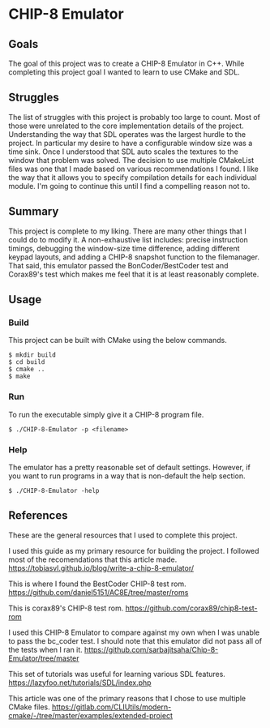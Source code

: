 # CHIP-8 Emulator

## Goals
The goal of this project was to create a CHIP-8 Emulator in C++. While completing this project goal I wanted to learn to use CMake and SDL. 

## Struggles
The list of struggles with this project is probably too large to count. Most of those were unrelated to the core implementation details of the project. Understanding the way that SDL operates was the largest hurdle to the project. In particular my desire to have a configurable window size was a time sink. Once I understood that SDL auto scales the textures to the window that problem was solved. The decision to use multiple CMakeList files was one that I made based on various recommendations I found. I like the way that it allows you to specify compilation details for each individual module. I'm going to continue this until I find a compelling reason not to. 

## Summary
This project is complete to my liking. There are many other things that I could do to modify it. A non-exhaustive list includes: precise instruction timings, debugging the window-size time difference, adding different keypad layouts, and adding a CHIP-8 snapshot function to the filemanager. That said, this emulator passed the BonCoder/BestCoder test and Corax89's test which makes me feel that it is at least reasonably complete.

## Usage
### Build
This project can be built with CMake using the below commands.

```
$ mkdir build
$ cd build
$ cmake ..
$ make
```

### Run
To run the executable simply give it a CHIP-8 program file. 
```
$ ./CHIP-8-Emulator -p <filename>
```

### Help
The emulator has a pretty reasonable set of default settings. However, if you want to run programs in a way that is non-default the help section.
```
$ ./CHIP-8-Emulator -help
```

## References
These are the general resources that I used to complete this project.

I used this guide as my primary resource for building the project. I followed most of the recomendations that this article made.
https://tobiasvl.github.io/blog/write-a-chip-8-emulator/

This is where I found the BestCoder CHIP-8 test rom.
https://github.com/daniel5151/AC8E/tree/master/roms

This is corax89's CHIP-8 test rom.
https://github.com/corax89/chip8-test-rom

I used this CHIP-8 Emulator to compare against my own when I was unable to pass the bc_coder test. I should note that this emulator did not pass all of the tests when I ran it.
https://github.com/sarbajitsaha/Chip-8-Emulator/tree/master

This set of tutorials was useful for learning various SDL features.
https://lazyfoo.net/tutorials/SDL/index.php

This article was one of the primary reasons that I chose to use multiple CMake files.
https://gitlab.com/CLIUtils/modern-cmake/-/tree/master/examples/extended-project
